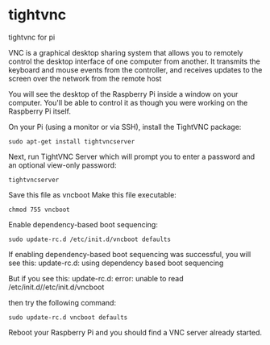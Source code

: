 # tightvnc
tightvnc for pi

VNC is a graphical desktop sharing system that allows you to remotely control the desktop interface of one computer from another. It transmits the keyboard and mouse events from the controller, and receives updates to the screen over the network from the remote host

You will see the desktop of the Raspberry Pi inside a window on your computer. You'll be able to control it as though you were working on the Raspberry Pi itself.

On your Pi (using a monitor or via SSH), install the TightVNC package:
```
sudo apt-get install tightvncserver
```

Next, run TightVNC Server which will prompt you to enter a password and an optional view-only password:
```
tightvncserver
```

Save this file as vncboot 
Make this file executable:
```
chmod 755 vncboot
```

Enable dependency-based boot sequencing:
```
sudo update-rc.d /etc/init.d/vncboot defaults
```

If enabling dependency-based boot sequencing was successful, you will see this:
update-rc.d: using dependency based boot sequencing

But if you see this:
update-rc.d: error: unable to read /etc/init.d//etc/init.d/vncboot

then try the following command:
```
sudo update-rc.d vncboot defaults
```

Reboot your Raspberry Pi and you should find a VNC server already started.
